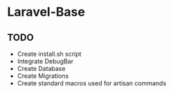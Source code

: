 # Laravel-Base

## TODO
* Create install.sh script
* Integrate DebugBar
* Create Database
* Create Migrations
* Create standard macros used for artisan commands